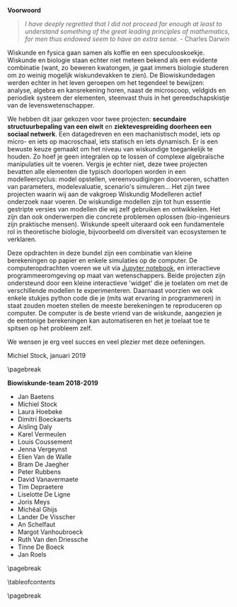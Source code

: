 **Voorwoord**

> *I have deeply regretted that I did not proceed far enough at least to understand something of the great leading principles of mathematics, for men thus endowed seem to have an extra sense.* - Charles Darwin

Wiskunde en fysica gaan samen als koffie en een speculooskoekje. Wiskunde en biologie staan echter niet meteen bekend als een evidente combinatie (want, zo beweren kwatongen, je gaat immers biologie studeren om zo weinig mogelijk wiskundevakken te zien). De Biowiskundedagen werden echter in het leven geroepen om het tegendeel te bewijzen: analyse, algebra en kansrekening horen, naast de microscoop, veldgids en periodiek systeem der elementen, steenvast thuis in het gereedschapskistje van de levenswetenschapper.

We hebben dit jaar gekozen voor twee projecten: **secundaire structuurbepaling van een eiwit** en **ziektevespreiding doorheen een sociaal netwerk**. Een datagedreven en een machanistisch model, iets op micro- en iets op macroschaal, iets statisch en iets dynamisch. Er is een bewuste keuze gemaakt om het niveau van wiskundige toegankelijk te houden. Zo hoef je geen integralen op te lossen of complexe algebraïsche manipulaties uit te voeren. Vergis je echter niet, deze twee projecten bevatten alle elementen die typisch doorlopen worden in een modelleercyclus: model opstellen, vereenvoudigingen doorvoeren, schatten van parameters, modelevaluatie, scenario's simuleren... Het zijn twee projecten waarin wij aan de vakgroep Wiskundig Modelleren actief onderzoek naar voeren. De wiskundige modellen zijn tot hun essentie gestripte versies van modellen die wij zelf gebruiken en ontwikkelen. Het zijn dan ook onderwerpen die concrete problemen oplossen (bio-ingenieurs zijn praktische mensen). Wiskunde speelt uiteraard ook een fundamentele rol in theoretische biologie, bijvoorbeeld om diversiteit van ecosystemen te verklaren.

Deze opdrachten in deze bundel zijn een combinatie van kleine berekeningen op papier en enkele simulaties op de computer. De computeropdrachten voeren we uit via [Jupyter notebook](https://jupyter.org/), en interactieve programmeeromgeving op maat van wetenschappers. Beide projecten zijn ondersteund door een kleine interactieve 'widget' die je toelaten om met de verschillende modellen te experimenteren. Daarnaast voorzien we ook enkele stukjes python code die je (mits wat ervaring in programmeren) in staat zouden moeten stellen de meeste berekeningen te reproduceren op computer. De computer is de beste vriend van de wiskunde, aangezien je de eentonige berekeningen kan automatiseren en het je toelaat toe te spitsen op het probleem zelf.

We wensen je erg veel succes en veel plezier met deze oefeningen.

Michiel Stock, januari 2019

\pagebreak

**Biowiskunde-team 2018-2019**

- Jan Baetens
- Michiel Stock
- Laura Hoebeke
- Dimitri Boeckaerts
- Aisling Daly
- Karel Vermeulen
- Louis Coussement
- Jenna Vergeynst
- Elien Van de Walle
- Bram De Jaegher
- Peter Rubbens
- David Vanavermaete
- Tim Depraetere
- Liselotte De Ligne
- Joris Meys
- Michëal Ghijs
- Lander De Visscher
- An Schelfaut
- Margot Vanhoubroeck
- Ruth Van den Driessche
- Tinne De Boeck
- Jan Roels

\pagebreak

\tableofcontents

\pagebreak
